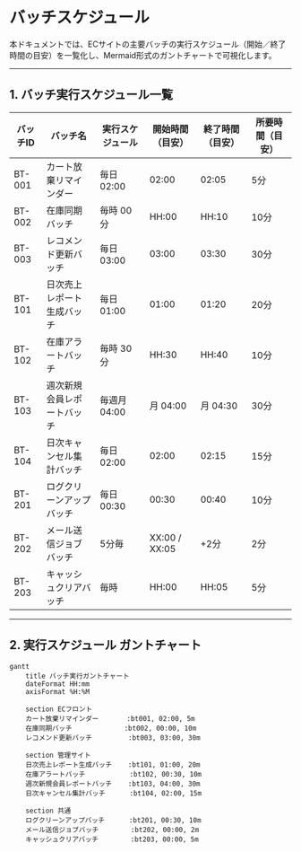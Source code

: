 # バッチスケジュール

本ドキュメントでは、ECサイトの主要バッチの実行スケジュール（開始／終了時間の目安）を一覧化し、Mermaid形式のガントチャートで可視化します。

---

## 1. バッチ実行スケジュール一覧

| バッチID  | バッチ名                          | 実行スケジュール         | 開始時間（目安） | 終了時間（目安） | 所要時間（目安） |
|----------|----------------------------------|------------------------|-----------------|-----------------|-----------------|
| BT-001   | カート放棄リマインダー                | 毎日 02:00             | 02:00           | 02:05           | 5分             |
| BT-002   | 在庫同期バッチ                     | 毎時 00分              | HH:00           | HH:10           | 10分            |
| BT-003   | レコメンド更新バッチ               | 毎日 03:00             | 03:00           | 03:30           | 30分            |
| BT-101   | 日次売上レポート生成バッチ           | 毎日 01:00             | 01:00           | 01:20           | 20分            |
| BT-102   | 在庫アラートバッチ                 | 毎時 30分              | HH:30           | HH:40           | 10分            |
| BT-103   | 週次新規会員レポートバッチ           | 毎週月 04:00           | 月 04:00        | 月 04:30        | 30分            |
| BT-104   | 日次キャンセル集計バッチ             | 毎日 02:00             | 02:00           | 02:15           | 15分            |
| BT-201   | ログクリーンアップバッチ             | 毎日 00:30             | 00:30           | 00:40           | 10分            |
| BT-202   | メール送信ジョブバッチ               | 5分毎                  | XX:00 / XX:05   | +2分            | 2分             |
| BT-203   | キャッシュクリアバッチ               | 毎時                   | HH:00           | HH:05           | 5分             |

---

## 2. 実行スケジュール ガントチャート

```mermaid
gantt
    title バッチ実行ガントチャート
    dateFormat HH:mm
    axisFormat %H:%M

    section ECフロント
    カート放棄リマインダー       :bt001, 02:00, 5m
    在庫同期バッチ             :bt002, 00:00, 10m
    レコメンド更新バッチ         :bt003, 03:00, 30m

    section 管理サイト
    日次売上レポート生成バッチ    :bt101, 01:00, 20m
    在庫アラートバッチ           :bt102, 00:30, 10m
    週次新規会員レポートバッチ    :bt103, 04:00, 30m
    日次キャンセル集計バッチ      :bt104, 02:00, 15m

    section 共通
    ログクリーンアップバッチ      :bt201, 00:30, 10m
    メール送信ジョブバッチ        :bt202, 00:00, 2m
    キャッシュクリアバッチ        :bt203, 00:00, 5m
```